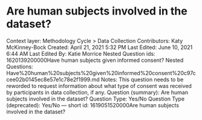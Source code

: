 # Are human subjects involved in the dataset?

Context layer: Methodology Cycle > Data Collection
Contributors: Katy McKinney-Bock
Created: April 21, 2021 5:32 PM
Last Edited: June 10, 2021 6:44 AM
Last Edited By: Katie Morrice
Nested Question ids: 1620139200000Have human subjects given informed consent?
Nested Questions: Have%20human%20subjects%20given%20informed%20consent%20c97ccee02b0145ec8e57e1c78e2f1999.md
Notes: This question needs to be reworded to request information about what type of consent was received by participants in data collection, if any.
Question (summary): Are human subjects involved in the dataset?
Question Type: Yes/No
Question Type (deprecated): Yes/No — short
id: 1619051520000Are human subjects involved in the dataset?